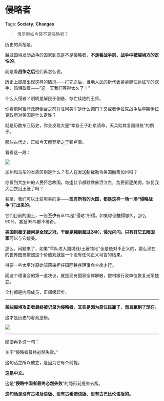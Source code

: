 # 侵略者

Tags: **Society**, **Changes**

> 俄罗斯如今算不算侵略者？



历史的真相是，

越过国境发动战争的国家到底是不是侵略者，**不是看战争前、战争中被越境方的定性的，**

而是看**战争之后**他们再怎么说。

  


历史上屡屡出现这样的情况——打完之后，当地人民的新代表紧紧握住远征军的双手，热泪盈眶——“这一天我们等得太久了！”

什么入侵者？明明是解民于倒悬、存亡续绝的王师。

你看前阿富汗政府倒台之前对驻阿美军是什么调门？又或者伊拉克战争后早期伊拉克政府对美国是什么定性？

就是历数东亚历史，你会发现大量“幸存王子赴京请命，天兵助其复国继统”的例子。

那些古代史，正如今天俄罗斯之于顿卢事。

看看这一段：

![](https://pic1.zhimg.com/50/v2-2a6c39df74f3d776e766572f52f34a24_720w.jpg?source=1940ef5c)  


加州和乌东的本质区别是什么？有人在发送制裁勒令美国撤离加州吗？

你看到大加州的人民怀念故国，每逢佳节都默默催泪泣血，势要驱逐美虏，恢复我大西衣冠正统了吗？

甚至，我们可以比较坦率的讲——**现有所有的大国，都是这样一场一场“侵略战争”打出来的。**

它们目前的国土，一般**至少**有50%是“侵略”所得。如果你倒推得够久，那么90%，甚至95%都不稀奇。

**美国则毫无疑问是全球之冠，干脆是纯到超过24K，侵光闪闪。**只有其它**五眼国家**可以与它媲美。

那么，问题来了，如果“军队进入国境线/土著领地”全是绝对不正义的，那么现在的世界图景按照这个价值观就是一个没有任何正义可言的结果。

得要一些太平洋原始部落来担任国际秩序理事会主席才行。

而这个理事会的第一道决议，就是现有国家全体解散，按村级行政单位恢复光荣独立。

全村都是内阁成员，正部级起步。



---

**某些越境攻击者最终被记录为侵略者，其实是因为原住民赢了，而且赢到了现在。**

这才是历史的客观逻辑。

![](https://pica.zhimg.com/50/v2-9993798a8a177218aff422a344dbf497_720w.jpg?source=1940ef5c)  




---

顺便再多说一句：

关于“侵略者最终必然失败。”

这句话之所以成立，是因为它有个前提。

**这是中文。**

这是“**侵略中国者最终必然失败**”的隐形前提省去版。

**这句话是没有古埃及语版、没有古希腊语版、没有古巴比伦语版的。**




